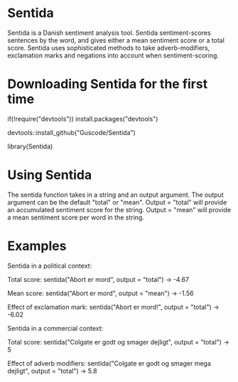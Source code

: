# Sentida
Sentida is a Danish sentiment analysis tool. Sentida sentiment-scores sentences by the word, and gives either a mean sentiment score or a total score. Sentida uses sophisticated methods to take adverb-modifiers, exclamation marks and negations into account when sentiment-scoring. 

# Downloading Sentida for the first time

if(!require("devtools")) install.packages("devtools")

devtools::install_github("Guscode/Sentida")

library(Sentida) 

# Using Sentida

The sentida function takes in a string and an output argument. The output argument can be the default "total" or "mean".
Output = "total" will provide an accumulated sentiment score for the string.
Output = "mean" will provide a mean sentiment score per word in the string.

# Examples

Sentida in a political context:

Total score:
sentida("Abort er mord", output = "total") -> -4.67

Mean score:
sentida("Abort er mord", output = "mean") -> -1.56

Effect of exclamation mark:
sentida("Abort er mord!", output = "total") -> -6.02


Sentida in a commercial context:

Total score:
sentida("Colgate er godt og smager dejligt", output = "total") -> 5

Effect of adverb modifiers:
sentida("Colgate er godt og smager mega dejligt", output = "total") -> 5.8
